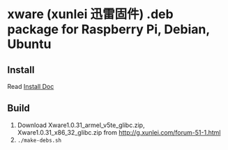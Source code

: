 xware (xunlei 迅雷固件) .deb package for Raspberry Pi, Debian, Ubuntu
=============================================================

Install
-------

Read [Install Doc](https://github.com/gutenye/debs#install-a-package)

Build
-----

1. Download Xware1.0.31_armel_v5te_glibc.zip,  Xware1.0.31_x86_32_glibc.zip from http://g.xunlei.com/forum-51-1.html
2. `./make-debs.sh`
